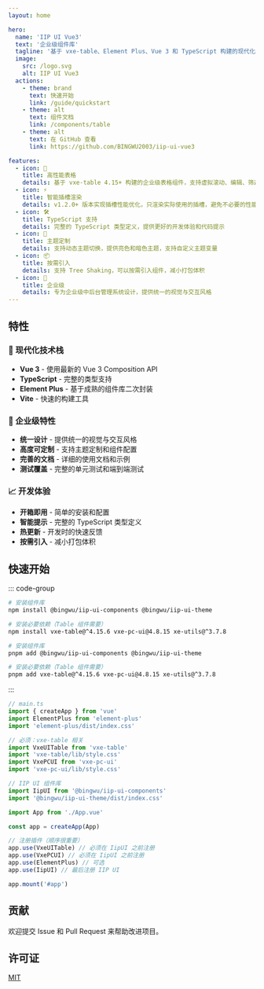```yaml
---
layout: home

hero:
  name: 'IIP UI Vue3'
  text: '企业级组件库'
  tagline: '基于 vxe-table、Element Plus、Vue 3 和 TypeScript 构建的现代化组件库'
  image:
    src: /logo.svg
    alt: IIP UI Vue3
  actions:
    - theme: brand
      text: 快速开始
      link: /guide/quickstart
    - theme: alt
      text: 组件文档
      link: /components/table
    - theme: alt
      text: 在 GitHub 查看
      link: https://github.com/BINGWU2003/iip-ui-vue3

features:
  - icon: 🚀
    title: 高性能表格
    details: 基于 vxe-table 4.15+ 构建的企业级表格组件，支持虚拟滚动、编辑、筛选等功能
  - icon: ⚡️
    title: 智能插槽渲染
    details: v1.2.0+ 版本实现插槽性能优化，只渲染实际使用的插槽，避免不必要的性能开销
  - icon: 🛠️
    title: TypeScript 支持
    details: 完整的 TypeScript 类型定义，提供更好的开发体验和代码提示
  - icon: 🎨
    title: 主题定制
    details: 支持动态主题切换，提供亮色和暗色主题，支持自定义主题变量
  - icon: 📦
    title: 按需引入
    details: 支持 Tree Shaking，可以按需引入组件，减小打包体积
  - icon: 🔧
    title: 企业级
    details: 专为企业级中后台管理系统设计，提供统一的视觉与交互风格
---
```


## 特性

### 🚀 现代化技术栈

- **Vue 3** - 使用最新的 Vue 3 Composition API
- **TypeScript** - 完整的类型支持
- **Element Plus** - 基于成熟的组件库二次封装
- **Vite** - 快速的构建工具

### 🎯 企业级特性

- **统一设计** - 提供统一的视觉与交互风格
- **高度可定制** - 支持主题定制和组件配置
- **完善的文档** - 详细的使用文档和示例
- **测试覆盖** - 完整的单元测试和端到端测试

### 📈 开发体验

- **开箱即用** - 简单的安装和配置
- **智能提示** - 完整的 TypeScript 类型定义
- **热更新** - 开发时的快速反馈
- **按需引入** - 减小打包体积

## 快速开始

::: code-group

```bash [npm]
# 安装组件库
npm install @bingwu/iip-ui-components @bingwu/iip-ui-theme

# 安装必要依赖（Table 组件需要）
npm install vxe-table@^4.15.6 vxe-pc-ui@4.8.15 xe-utils@^3.7.8
```

```bash [pnpm]
# 安装组件库
pnpm add @bingwu/iip-ui-components @bingwu/iip-ui-theme

# 安装必要依赖（Table 组件需要）
pnpm add vxe-table@^4.15.6 vxe-pc-ui@4.8.15 xe-utils@^3.7.8
```

:::

```ts
// main.ts
import { createApp } from 'vue'
import ElementPlus from 'element-plus'
import 'element-plus/dist/index.css'

// 必须：vxe-table 相关
import VxeUITable from 'vxe-table'
import 'vxe-table/lib/style.css'
import VxePCUI from 'vxe-pc-ui'
import 'vxe-pc-ui/lib/style.css'

// IIP UI 组件库
import IipUI from '@bingwu/iip-ui-components'
import '@bingwu/iip-ui-theme/dist/index.css'

import App from './App.vue'

const app = createApp(App)

// 注册插件（顺序很重要）
app.use(VxeUITable) // 必须在 IipUI 之前注册
app.use(VxePCUI) // 必须在 IipUI 之前注册
app.use(ElementPlus) // 可选
app.use(IipUI) // 最后注册 IIP UI

app.mount('#app')
```

## 贡献

欢迎提交 Issue 和 Pull Request 来帮助改进项目。

## 许可证

[MIT](https://opensource.org/licenses/MIT)
